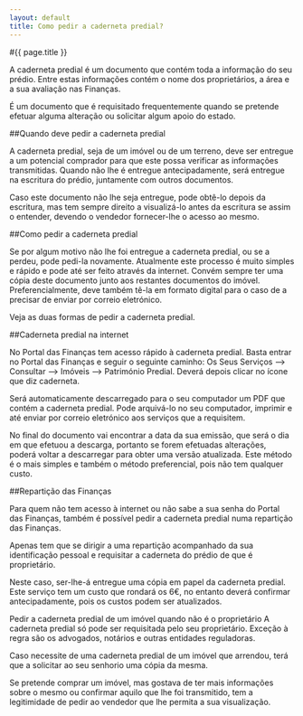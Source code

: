 ```yaml
---
layout: default
title: Como pedir a caderneta predial?
---
```


#{{ page.title }}

A caderneta predial é um documento que contém toda a informação do seu prédio. Entre estas informações contém o nome dos proprietários, a área e a sua avaliação nas Finanças.

É um documento que é requisitado frequentemente quando se pretende efetuar alguma alteração ou solicitar algum apoio do estado.

##Quando deve pedir a caderneta predial

A caderneta predial, seja de um imóvel ou de um terreno, deve ser entregue a um potencial comprador para que este possa verificar as informações transmitidas. Quando não lhe é entregue antecipadamente, será entregue na escritura do prédio, juntamente com outros documentos.

Caso este documento não lhe seja entregue, pode obtê-lo depois da escritura, mas tem sempre direito a visualizá-lo antes da escritura se assim o entender, devendo o vendedor fornecer-lhe o acesso ao mesmo.

##Como pedir a caderneta predial

Se por algum motivo não lhe foi entregue a caderneta predial, ou se a perdeu, pode pedi-la novamente. Atualmente este processo é muito simples e rápido e pode até ser feito através da internet. Convém sempre ter uma cópia deste documento junto aos restantes documentos do imóvel. Preferencialmente, deve também tê-la em formato digital para o caso de a precisar de enviar por correio eletrónico.

Veja as duas formas de pedir a caderneta predial.

##Caderneta predial na internet

No Portal das Finanças tem acesso rápido à caderneta predial. Basta entrar no Portal das Finanças e seguir o seguinte caminho: Os Seus Serviços —> Consultar —> Imóveis —> Património Predial. Deverá depois clicar no ícone que diz caderneta.

Será automaticamente descarregado para o seu computador um PDF que contém a caderneta predial. Pode arquivá-lo no seu computador, imprimir e até enviar por correio eletrónico aos serviços que a requisitem.

No final do documento vai encontrar a data da sua emissão, que será o dia em que efetuou a descarga, portanto se forem efetuadas alterações, poderá voltar a descarregar para obter uma versão atualizada.
Este método é o mais simples e também o método preferencial, pois não tem qualquer custo.

##Repartição das Finanças

Para quem não tem acesso à internet ou não sabe a sua senha do Portal das Finanças, também é possível pedir a caderneta predial numa repartição das Finanças.

Apenas tem que se dirigir a uma repartição acompanhado da sua identificação pessoal e requisitar a caderneta do prédio de que é proprietário.

Neste caso, ser-lhe-á entregue uma cópia em papel da caderneta predial. Este serviço tem um custo que rondará os 6€, no entanto deverá confirmar antecipadamente, pois os custos podem ser atualizados.

Pedir a caderneta predial de um imóvel quando não é o proprietário
A caderneta predial só pode ser requisitada pelo seu proprietário. Exceção à regra são os advogados, notários e outras entidades reguladoras.

Caso necessite de uma caderneta predial de um imóvel que arrendou, terá que a solicitar ao seu senhorio uma cópia da mesma.

Se pretende comprar um imóvel, mas gostava de ter mais informações sobre o mesmo ou confirmar aquilo que lhe foi transmitido, tem a legitimidade de pedir ao vendedor que lhe permita a sua visualização.
